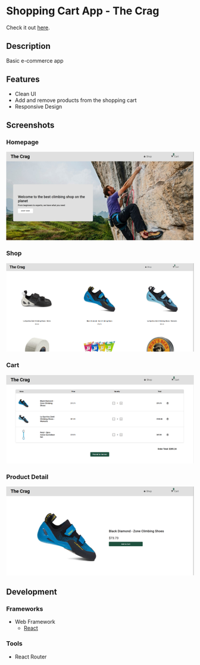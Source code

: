 # Shopping Cart App - The Crag

Check it out [here](https://aukeller.github.io/shopping-cart/).

## Description

Basic e-commerce app

## Features
- Clean UI
- Add and remove products from the shopping cart
- Responsive Design

## Screenshots
### Homepage
![screenshot](src/assets/homepage.png)
### Shop
![screenshot2](src/assets/shop.png)
### Cart
![screenshot3](src/assets/cart.png)
### Product Detail
![screenshot](src/assets/product-detail.png)

## Development

### Frameworks
- Web Framework
	- [React](https://reactjs.org/)
### Tools
- React Router
